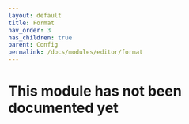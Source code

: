 ```yaml
---
layout: default
title: Format
nav_order: 3
has_children: true
parent: Config
permalink: /docs/modules/editor/format
---
```


# This module has not been documented yet
